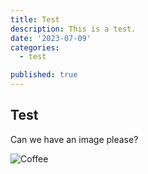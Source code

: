 ```yaml
---
title: Test
description: This is a test.
date: '2023-07-09'
categories:
  - test

published: true
---
```


## Test

Can we have an image please?

![Coffee](/images/wes-walker-coffee.jpg)
